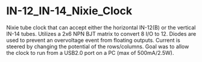 # IN-12_IN-14_Nixie_Clock

Nixie tube clock that can accept either the horizontal IN-12(B) or the vertical IN-14 tubes. Utilizes a 2x6 NPN BJT matrix to convert 8 I/O to 12. Diodes are used to prevent an overvoltage event from floating outputs. Current is steered by changing the potential of the rows/columns. Goal was to allow the clock to run from a USB2.0 port on a PC (max of 500mA/2.5W).
